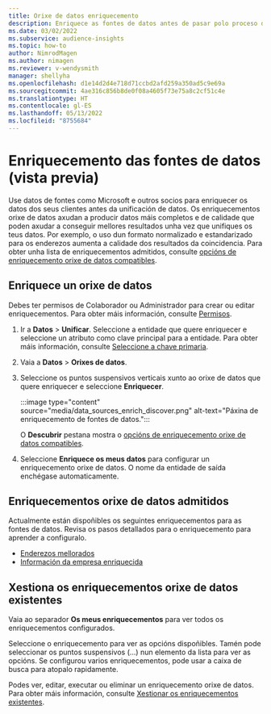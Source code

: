 ```yaml
---
title: Orixe de datos enriquecemento
description: Enriquece as fontes de datos antes de pasar polo proceso de unificación de datos.
ms.date: 03/02/2022
ms.subservice: audience-insights
ms.topic: how-to
author: NimrodMagen
ms.author: nimagen
ms.reviewer: v-wendysmith
manager: shellyha
ms.openlocfilehash: d1e14d2d4e718d71ccbd2afd259a350ad5c9e69a
ms.sourcegitcommit: 4ae316c856b8de0f08a4605f73e75a8c2cf51c4e
ms.translationtype: HT
ms.contentlocale: gl-ES
ms.lasthandoff: 05/13/2022
ms.locfileid: "8755684"
---
```

# <a name="enrichment-for-data-sources-preview"></a>Enriquecemento das fontes de datos (vista previa)

Use datos de fontes como Microsoft e outros socios para enriquecer os datos dos seus clientes antes da unificación de datos. Os enriquecementos orixe de datos axudan a producir datos máis completos e de calidade que poden axudar a conseguir mellores resultados unha vez que unifiques os teus datos. Por exemplo, o uso dun formato normalizado e estandarizado para os enderezos aumenta a calidade dos resultados da coincidencia. Para obter unha lista de enriquecementos admitidos, consulte [opcións de enriquecemento orixe de datos compatibles](#supported-data-source-enrichments).

## <a name="enrich-a-data-source"></a>Enriquece un orixe de datos

Debes ter permisos de Colaborador ou Administrador para crear ou editar enriquecementos. Para obter máis información, consulte [Permisos](permissions.md).  

1. Ir a **Datos** > **Unificar**. Seleccione a entidade que quere enriquecer e seleccione un atributo como clave principal para a entidade. Para obter máis información, consulte [Seleccione a chave primaria](map-entities.md#select-primary-key-and-semantic-type-for-attributes).

1. Vaia a **Datos** > **Orixes de datos**.

1. Seleccione os puntos suspensivos verticais xunto ao orixe de datos que quere enriquecer e seleccione **Enriquecer**.

   :::image type="content" source="media/data_sources_enrich_discover.png" alt-text="Páxina de enriquecemento de fontes de datos.":::

   O **Descubrir** pestana mostra o [opcións de enriquecemento orixe de datos compatibles](#supported-data-source-enrichments).

1. Seleccione **Enriquece os meus datos** para configurar un enriquecemento orixe de datos. O nome da entidade de saída enchégase automaticamente.

## <a name="supported-data-source-enrichments"></a>Enriquecementos orixe de datos admitidos

Actualmente están dispoñibles os seguintes enriquecementos para as fontes de datos. Revisa os pasos detallados para o enriquecemento para aprender a configuralo.

- [Enderezos mellorados](enrichment-enhanced-addresses.md)
- [Información da empresa enriquecida](enrichment-enhanced-company-data.md)

## <a name="manage-existing-data-source-enrichments"></a>Xestiona os enriquecementos orixe de datos existentes

Vaia ao separador **Os meus enriquecementos** para ver todos os enriquecementos configurados.

Seleccione o enriquecemento para ver as opcións dispoñibles. Tamén pode seleccionar os puntos suspensivos (...) nun elemento da lista para ver as opcións. Se configurou varios enriquecementos, pode usar a caixa de busca para atopalo rapidamente.

Podes ver, editar, executar ou eliminar un enriquecemento orixe de datos. Para obter máis información, consulte [Xestionar os enriquecementos existentes](enrichment-hub.md).

